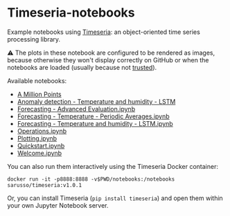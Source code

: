 # Timeseria-notebooks

Example notebooks using [Timeseria](https://github.com/sarusso/Timeseria): an object-oriented time series processing library.

⚠️ The plots in these notebook are configured to be rendered as images, because otherwise they won't display correctly on GitHub or when the notebooks are loaded (usually because not [trusted](https://stackoverflow.com/questions/44943646/jupyter-notebook-not-trusted)).

Available notebooks:

*  [A Million Points](notebooks/A%20Million%20Points.ipynb)
*  [Anomaly detection - Temperature and humidity - LSTM](notebooks/Anomaly%20detection%20-%20Temperature%20and%20humidity%20-%20LSTM.ipynb)
*   [Forecasting - Advanced Evaluation.ipynb](notebooks/Forecasting%20-%20Advanced%20Evaluation.ipynb)
*   [Forecasting - Temperature - Periodic Averages.ipynb](notebooks/Forecasting%20-%20Temperature%20-%20Periodic%20Averages.ipynb)
*   [Forecasting - Temperature and humidity - LSTM.ipynb](notebooks/Forecasting%20-%20Temperature%20and%20humidity%20-%20LSTM.ipynb)
*   [Operations.ipynb](notebooks/Operations.ipynb)
*   [Plotting.ipynb](notebooks/Plotting.ipynb)
*   [Quickstart.ipynb](notebooks/Quickstart.ipynb)
*   [Welcome.ipynb](notebooks/blob/master/notebooks/Welcome.ipynb)

You can also run them interactively using the Timeseria Docker container:

    docker run -it -p8888:8888 -v$PWD/notebooks:/notebooks sarusso/timeseria:v1.0.1

Or, you can install Timeseria (`pip install timeseria`) and open them within your own Jupyter Notebook server.
